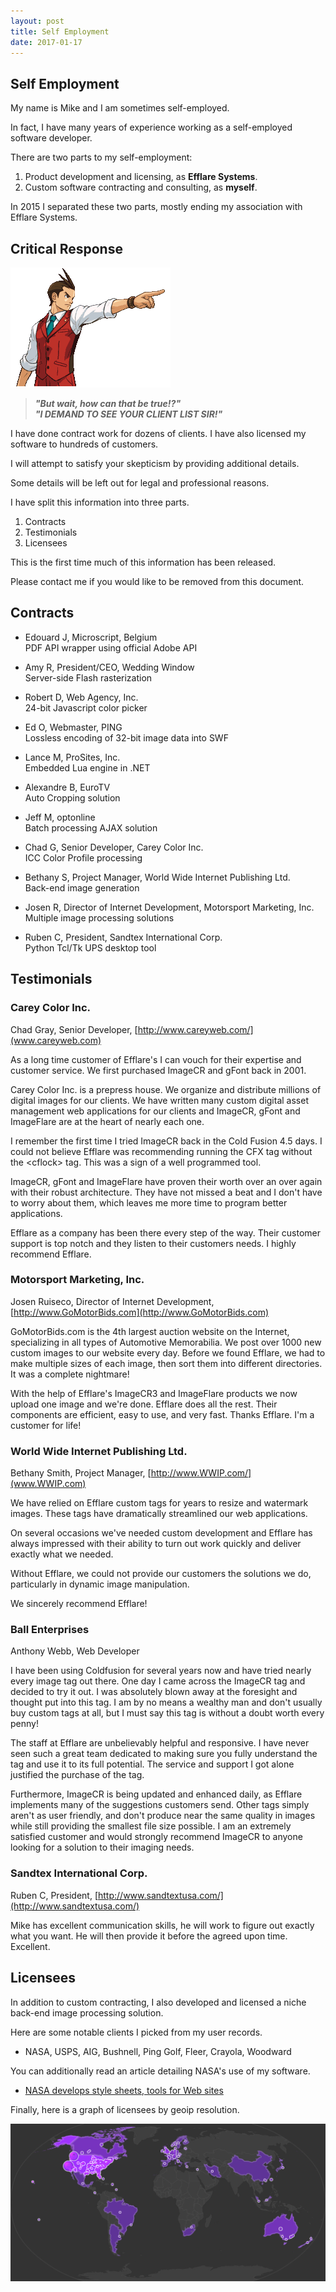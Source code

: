 ```yaml
---
layout: post
title: Self Employment
date: 2017-01-17
--- 
```


<!--
v01 - 20170117 - Yay, version 1.
-->

## Self Employment ##

My name is Mike and I am sometimes self-employed.

In fact, I have many years of experience working as a self-employed software developer.

There are two parts to my self-employment:

1. Product development and licensing, as **Efflare Systems**.
2. Custom software contracting and consulting, as **myself**.

In 2015 I separated these two parts, mostly ending my association with Efflare Systems. 

## Critical Response ##

![now!](/assets/lawyer.gif)

> _**"But wait, how can that be true!?"**_<br>
> _**"I DEMAND TO SEE YOUR CLIENT LIST SIR!"**_<br>

I have done contract work for dozens of clients.
I have also licensed my software to hundreds of customers.

I will attempt to satisfy your skepticism by providing additional details.

Some details will be left out for legal and professional reasons.

I have split this information into three parts.

1. Contracts
2. Testimonials
3. Licensees

This is the first time much of this information has been released.

Please contact me if you would like to be removed from this document.

## Contracts ##

* Edouard J, Microscript, Belgium<br>
PDF API wrapper using official Adobe API

* Amy R, President/CEO, Wedding Window<br>
Server-side Flash rasterization

* Robert D, Web Agency, Inc.<br>
24-bit Javascript color picker
  
* Ed O, Webmaster, PING<br>
Lossless encoding of 32-bit image data into SWF
  
* Lance M, ProSites, Inc.<br>
Embedded Lua engine in .NET
   
* Alexandre B, EuroTV<br>
Auto Cropping solution

* Jeff M, optonline<br>
Batch processing AJAX solution

* Chad G, Senior Developer, Carey Color Inc.<br>
ICC Color Profile processing

* Bethany S, Project Manager, World Wide Internet Publishing Ltd.<br>
Back-end image generation

* Josen R, Director of Internet Development, Motorsport Marketing, Inc.<br>
Multiple image processing solutions

* Ruben C, President, Sandtex International Corp.<br>
Python Tcl/Tk UPS desktop tool<br>

## Testimonials ##

### Carey Color Inc. ###
Chad Gray, Senior Developer, [http://www.careyweb.com/](www.careyweb.com)
 
>  
As a long time customer of Efflare's I can vouch for their expertise and customer service. We first purchased ImageCR and gFont back in 2001.
> 
Carey Color Inc. is a prepress house.  We organize and distribute millions of digital images for our clients.  We have written many custom digital asset management web applications for our clients and ImageCR, gFont and ImageFlare are at the heart of nearly each one.
>
I remember the first time I tried ImageCR back in the Cold Fusion 4.5 days. I could not believe Efflare was recommending running the CFX tag without the &lt;cflock&gt; tag.  This was a sign of a well programmed tool.
>
ImageCR, gFont and ImageFlare have proven their worth over an over again with their robust architecture.  They have not missed a beat and I don't have to worry about them, which leaves me more time to program better applications.
>
Efflare as a company has been there every step of the way. Their customer support is top notch and they listen to their customers needs.  I highly recommend Efflare.

### Motorsport Marketing, Inc. ###
Josen Ruiseco, Director of Internet Development, [http://www.GoMotorBids.com](http://www.GoMotorBids.com)

>
GoMotorBids.com is the 4th largest auction website on the Internet,
specializing in all types of Automotive Memorabilia. We post over 1000
new custom images to our website every day. Before we found Efflare, we
had to make multiple sizes of each image, then sort them into different
directories. It was a complete nightmare! 
>
With the help of Efflare's ImageCR3 and ImageFlare products we now
upload one image and we're done. Efflare does all the rest. Their
components are efficient, easy to use, and very fast. Thanks Efflare.
I'm a customer for life!

### World Wide Internet Publishing Ltd. ###
Bethany Smith, Project Manager, [http://www.WWIP.com/](www.WWIP.com)

>
We have relied on Efflare custom tags for years to resize and watermark images.
These tags have dramatically streamlined our web applications.
>
On several occasions we've needed custom development and Efflare has always impressed with their ability to turn out work quickly and deliver exactly what we needed.
>
Without Efflare, we could not provide our customers the solutions we do,
particularly in dynamic image manipulation.
>
We sincerely recommend Efflare!

### Ball Enterprises ###
Anthony Webb, Web Developer

>
I have been using Coldfusion for several years now and have 
tried nearly every image tag out there. One day I came across the
ImageCR tag and decided to try it out. I was absolutely 
blown away at the foresight and thought put into this tag.
I am by no means a wealthy man and don't usually buy custom  tags at all,
but I must say this tag is without a doubt worth every penny! 
>
The staff at Efflare are unbelievably helpful and responsive.
I have never seen such a great team dedicated to making sure you
fully understand the tag and use it to its full potential.
The service and support I got alone justified the purchase of the tag. 
>
Furthermore, ImageCR is being updated and enhanced daily, as Efflare
implements many of the suggestions customers send. Other
tags simply aren't as user friendly, and don't produce near the same
quality in images while still providing the smallest file size possible.
I am an extremely satisfied customer and would strongly recommend ImageCR
to anyone looking for a solution to their imaging needs.

### Sandtex International Corp. ###
Ruben C, President, [http://www.sandtextusa.com/](http://www.sandtextusa.com/)

>
Mike has excellent communication skills, he will work to figure out exactly what you want. He will then provide it before the agreed upon time. Excellent.

## Licensees ##

In addition to custom contracting, I also developed and licensed a niche back-end image processing solution.

Here are some notable clients I picked from my user records.

* NASA, USPS, AIG, Bushnell, Ping Golf, Fleer, Crayola, Woodward

You can additionally read an article detailing NASA's use of my software. 

* [NASA develops style sheets, tools for Web sites](https://gcn.com/articles/2005/11/29/nasa-develops-style-sheets-tools-for-web-sites.aspx)

Finally, here is a graph of licensees by geoip resolution.

![licensees](/assets/geo-sales.png)